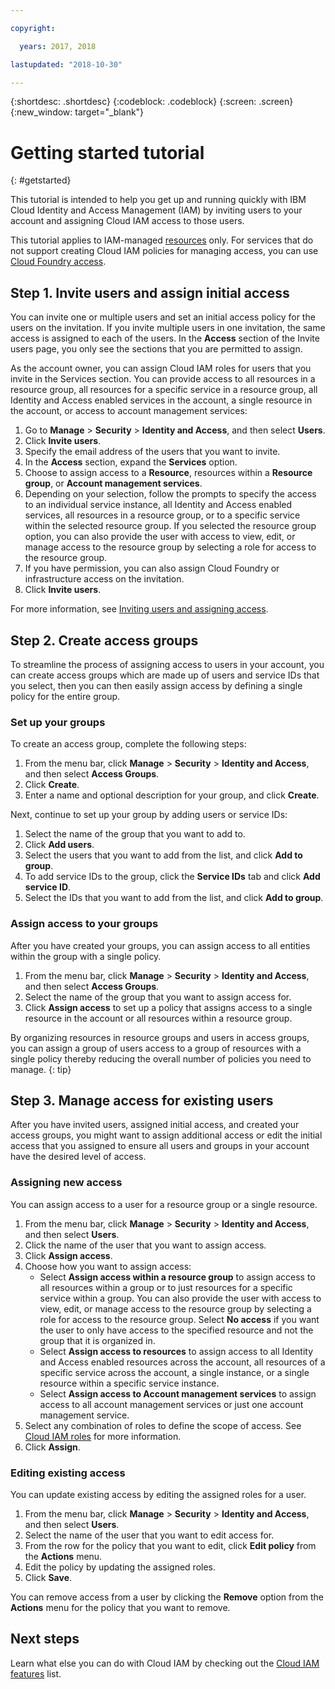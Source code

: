 ```yaml
---

copyright:

  years: 2017, 2018

lastupdated: "2018-10-30"

---
```


{:shortdesc: .shortdesc}
{:codeblock: .codeblock}
{:screen: .screen}
{:new_window: target="_blank"}

# Getting started tutorial
{: #getstarted}

This tutorial is intended to help you get up and running quickly with IBM Cloud Identity and Access Management (IAM) by  inviting users to your account and assigning Cloud IAM access to those users.

This tutorial applies to IAM-managed [resources](/docs/resources/acct_resources.html#resource) only. For services that do not support creating Cloud IAM policies for managing access, you can use [Cloud Foundry access](/docs/iam/cfaccess.html#cfaccess).


## Step 1. Invite users and assign initial access

You can invite one or multiple users and set an initial access policy for the users on the invitation. If you invite multiple users in one invitation, the same access is assigned to each of the users. In the **Access** section of the Invite users page, you only see the sections that you are permitted to assign.

As the account owner, you can assign Cloud IAM roles for users that you invite in the Services section. You can provide access to all resources in a resource group, all resources for a specific service in a resource group, all Identity and Access enabled services in the account, a single resource in the account, or access to account management services:

1. Go to **Manage** &gt; **Security** &gt; **Identity and Access**, and then select **Users**.
2. Click **Invite users**.
3. Specify the email address of the users that you want to invite.
4. In the **Access** section, expand the **Services** option.
5. Choose to assign access to a **Resource**, resources within a **Resource group**, or **Account management services**.
6. Depending on your selection, follow the prompts to specify the access to an individual service instance, all Identity and Access enabled services, all resources in a resource group, or to a specific service within the selected resource group. If you selected the resource group option, you can also provide the user with access to view, edit, or manage access to the resource group by selecting a role for access to the resource group.
7. If you have permission, you can also assign Cloud Foundry or infrastructure access on the invitation.
8. Click **Invite users**.

For more information, see [Inviting users and assigning access](/docs/iam/iamuserinv.html#iamuserinv).

## Step 2. Create access groups

To streamline the process of assigning access to users in your account, you can create access groups which are made up of users and service IDs that you select, then you can then easily assign access by defining a single policy for the entire group.

### Set up your groups

To create an access group, complete the following steps:

1. From the menu bar, click **Manage** &gt; **Security** &gt; **Identity and Access**, and then select **Access Groups**.
2. Click **Create**.
3. Enter a name and optional description for your group, and click **Create**.

Next, continue to set up your group by adding users or service IDs:

1. Select the name of the group that you want to add to.
2. Click **Add users**.
3. Select the users that you want to add from the list, and click **Add to group**.
4. To add service IDs to the group, click the **Service IDs** tab and click **Add service ID**.
5. Select the IDs that you want to add from the list, and click **Add to group**.

### Assign access to your groups

After you have created your groups, you can assign access to all entities within the group with a single policy.

1. From the menu bar, click **Manage** &gt; **Security** &gt; **Identity and Access**, and then select **Access Groups**.
2. Select the name of the group that you want to assign access for.
3. Click **Assign access** to set up a policy that assigns access to a single resource in the account or all resources within a resource group.

By organizing resources in resource groups and users in access groups, you can assign a group of users access to a group of resources with a single policy thereby reducing the overall number of policies you need to manage.
{: tip}


## Step 3. Manage access for existing users

After you have invited users, assigned initial access, and created your access groups, you might want to assign additional access or edit the initial access that you assigned to ensure all users and groups in your account have the desired level of access.

### Assigning new access

You can assign access to a user for a resource group or a single resource.

1. From the menu bar, click **Manage** &gt; **Security** &gt; **Identity and Access**, and then select **Users**.
2. Click the name of the user that you want to assign access.
3. Click **Assign access**.
4. Choose how you want to assign access:
    * Select **Assign access within a resource group** to assign access to all resources within a group or to just resources for a specific service within a group. You can also provide the user with access to view, edit, or manage access to the resource group by selecting a role for access to the resource group. Select **No access** if you want the user to only have access to the specified resource and not the group that it is organized in.
    * Select **Assign access to resources** to assign access to all Identity and Access enabled resources across the account, all resources of a specific service across the account, a single instance, or a single resource within a specific service instance.
    * Select **Assign access to Account management services** to assign access to all account management services or just one account management service. 
5. Select any combination of roles to define the scope of access. See [Cloud IAM roles](/docs/iam/users_roles.html#iamusermanrol) for more information.
6. Click **Assign**.


### Editing existing access

You can update existing access by editing the assigned roles for a user.

1. From the menu bar, click **Manage** &gt; **Security** &gt; **Identity and Access**, and then select **Users**.
2. Select the name of the user that you want to edit access for.
3. From the row for the policy that you want to edit, click **Edit policy** from the **Actions** menu.
4. Edit the policy by updating the assigned roles.
5. Click **Save**.

You can remove access from a user by clicking the **Remove** option from the **Actions** menu for the policy that you want to remove.

## Next steps

Learn what else you can do with Cloud IAM by checking out the [Cloud IAM features](/docs/iam/index.html#features) list.
